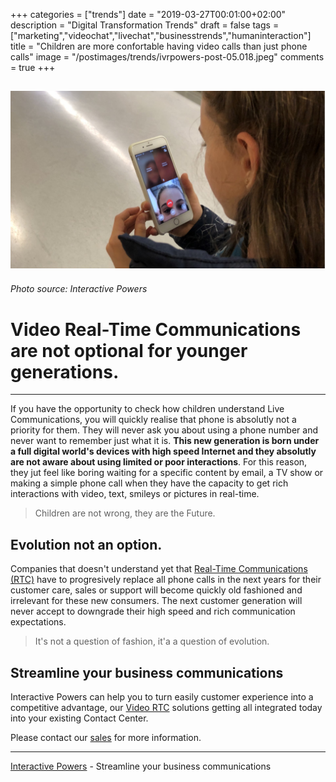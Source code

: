 +++
categories = ["trends"]
date = "2019-03-27T00:01:00+02:00"
description = "Digital Transformation Trends"
draft = false
tags = ["marketing","videochat","livechat","businesstrends","humaninteraction"]
title = "Children are more confortable having video calls than just phone calls"
image = "/postimages/trends/ivrpowers-post-05.018.jpeg"
comments = true
+++

![Young people on the phone](/postimages/trends/ivrpowers-post-05.018.jpeg)
------------
###### Photo source: Interactive Powers

#	Video Real-Time Communications are not optional for younger generations.
---

If you have the opportunity to check how children understand Live Communications, you will quickly realise that phone is absolutly not a priority for them. They will never ask you about using a phone number and never want to remember just what it is. **This new generation is born under a full digital world's devices with high speed Internet and they absolutly are not aware about using limited or poor interactions**. For this reason, they jut feel like boring waiting for a specific content by email, a TV show or making a simple phone call when they have the capacity to get rich interactions with video, text, smileys or pictures in real-time.

> Children are not wrong, they are the Future.  

## Evolution not an option.

Companies that doesn't understand yet that [Real-Time Communications (RTC)](http://blog.ivrpowers.com/post/technologies/what-is-rtc/) have to progresively replace all phone calls in the next years for their customer care, sales or support will become quickly old fashioned and irrelevant for these new consumers. The next customer generation will never accept to downgrade their high speed and rich communication expectations.

> It's not a question of fashion, it'a a question of evolution.

## Streamline your business communications

Interactive Powers can help you to turn easily customer experience into a competitive advantage, our [Video RTC](https://www.ivrpowers.com/videortc/) solutions getting all integrated today into your existing Contact Center.

Please contact our [sales](http://www.ivrpowers.com/support-services/) for more information.

---
[Interactive Powers](http://www.ivrpowers.com/ ) - Streamline your business communications



